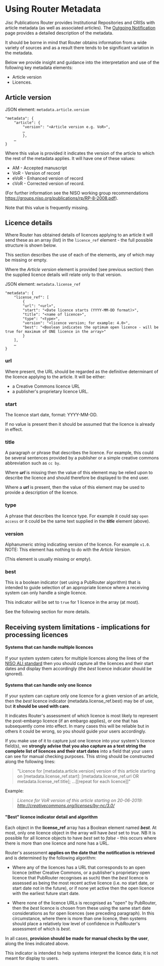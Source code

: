 # Using Router Metadata #

Jisc Publications Router provides Institutional Repositories and CRISs with article metadata (as well as associated articles).  The [Outgoing Notification](./OutgoingNotification.md) page provides a detailed description of the metadata.
 
It should be borne in mind that Router obtains information from a wide variety of sources and as a result there tends to be significant variation in the metadata.

Below we provide insight and guidance into the interpretation and use of the following key metadata elements:
* Article version
* Licences.   

## Article version ##
JSON element: `metadata.article.version` 
```
"metadata": {
    "article": {
        "version": "<Article version e.g. VoR>",
        …
        },
    …
}
```
Where this value is provided it indicates the version of the article to which the rest of the metadata applies.  It will have one of these values:
* AM - Accepted manuscript
* VoR - Version of record 
* eVoR - Enhanced version of record
* cVoR - Corrected version of record.

(For further information see the NISO working group recommendations https://groups.niso.org/publications/rp/RP-8-2008.pdf).  

Note that this value is frequently missing.

## Licence details ##
Where Router has obtained details of licences applying to an article it will send these as an array (list) in the `licence_ref` element - the full possible structure is shown below. 

This section describes the use of each of the elements, any of which may be missing or empty.

Where the *Article version* element is provided (see previous section) then the supplied licence details will relate only to that version.   

JSON element: `metadata.license_ref` 
```
"metadata": {
    "license_ref": [
        {
        "url": "<url>",
        "start": "<Date licence starts (YYYY-MM-DD format)>",
        "title": "<name of licence>",
        "type": "<type>", 
        "version": "<licence version; for example: 4.0>",
        "best": "<Boolean indicates the optimum open licence - will be true for maximum of ONE licence in the array>"
        }
    ],
    …
}
```
### url ###
Where present, the URL should be regarded as the definitive determinant of the licence applying to the article. It will be either:
* a Creative Commons licence URL
* a publisher's proprietary licence URL.

### start ###
The licence start date, format: YYYY-MM-DD.

If no value is present then it should be assumed that the licence is already in effect.

### title ###
A paragraph or phrase that describes the licence. For example, this could be several sentences provided by a publisher or a simple creative commons abbreviation such as `cc by`.

Where ***url*** is missing then the value of this element may be relied upon to describe the licence and should therefore be displayed to the end user. 

Where a ***url*** is present, then the value of this element may be used to provide a description of the licence.

### type ###
A phrase that describes the licence type. For example it could say `open access` or it could be the same text supplied in the ***title*** element (above). 

### version ###
Alphanumeric string indicating version of the licence. For example `v1.0`. NOTE: This element has nothing to do with the *Article Version*.

(This element is usually missing or empty).

### best ###

This is a boolean indicator (set using a PubRouter algorithm) that is intended to guide selection of an appropriate licence where a receiving system can only handle a single licence. 

This indicator will be set to `true` for 1 licence in the array (at most).

See the following section for more details. 

## Receiving system limitations - implications for processing licences ## 

#### Systems that can handle multiple licences
If your system system caters for multiple licences along the lines of the [NISO ALI standard](https://www.niso.org/schemas/ali/1.0) then you should capture all the licences and their start dates and display them accordingly (the *best* licence indicator should be ignored).

#### Systems that can handle only one licence
If your system can capture only one licence for a given version of an article, then the *best* licence indicator (metadata.license_ref.best) may be of use, but 
**it should be used with care**. 

It indicates Router's assessment of which licence is most likely to represent the post-embargo licence (if an embargo applies), or one that has subsequently come into effect. In many cases this will be reliable but in others it could be wrong, so you should guide your users accordingly. 

If you make use of it to capture just one licence into your system's licence field(s), we **strongly advise that you also capture as a text string the complete list of licences and their start dates** into a field that your users can see for manual checking purposes. This string should be constructed along the following lines:

>"Licence for [metadata.article.version] version of this article starting on [metadata.license_ref.start]: [metadata.license_ref.url OR metadata.license_ref.title]; ...[[repeat for each licence]]"

Example: 
>*Licence for VoR version of this article starting on 20-06-2019: http://creativecommons.org/licenses/by-nc/3.0/*

#### "Best" licence indicator detail and algorithm

Each object in the **license_ref** array has a Boolean element named ***best***.  At most, only one licence object in the array will have *best* set to *true*.  NB It is possible for all licence objects to have *best* set to *false* - this occurs where there is more than one licence and none has a URL.  

Router's assessment **applies on the date that the notification is retrieved** and is determined by the following algorithm:

* Where any of the licences has a URL that corresponds to an open licence (either Creative Commons, or a publisher's proprietary open licence that PubRouter recognises as such) then the *best* licence is assessed as being the most recent active licence (i.e. no start date, or start date not in the future), or if none yet active then the open licence with the earliest future start date.

* Where none of the licence URLs is recognised as "open" by PubRouter, then the *best* licence is chosen from these using the same start date considerations as for open licences (see preceding paragraph).  In this circumstance, where there is more than one licence, then systems should place a relatively low level of confidence in PubRouter's assessment of which is *best*.

In all cases, **provision should be made for manual checks by the user**, along the lines indicated above.

This indicator is intended to help systems interpret the licence data; it is not meant for display to users.
